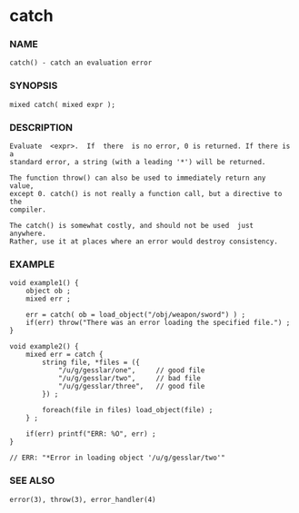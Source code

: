 # catch

### NAME

    catch() - catch an evaluation error

### SYNOPSIS

    mixed catch( mixed expr );

### DESCRIPTION

    Evaluate  <expr>.  If  there  is no error, 0 is returned. If there is a
    standard error, a string (with a leading '*') will be returned.

    The function throw() can also be used to immediately return any  value,
    except 0. catch() is not really a function call, but a directive to the
    compiler.

    The catch() is somewhat costly, and should not be used  just  anywhere.
    Rather, use it at places where an error would destroy consistency.

### EXAMPLE

    void example1() {
        object ob ;
        mixed err ;

        err = catch( ob = load_object("/obj/weapon/sword") ) ;
        if(err) throw("There was an error loading the specified file.") ;
    }

    void example2() {
        mixed err = catch {
            string file, *files = ({
                "/u/g/gesslar/one",     // good file
                "/u/g/gesslar/two",     // bad file
                "/u/g/gesslar/three",   // good file
            }) ;

            foreach(file in files) load_object(file) ;
        } ;
        
        if(err) printf("ERR: %O", err) ;
    }

    // ERR: "*Error in loading object '/u/g/gesslar/two'"

### SEE ALSO

    error(3), throw(3), error_handler(4)

